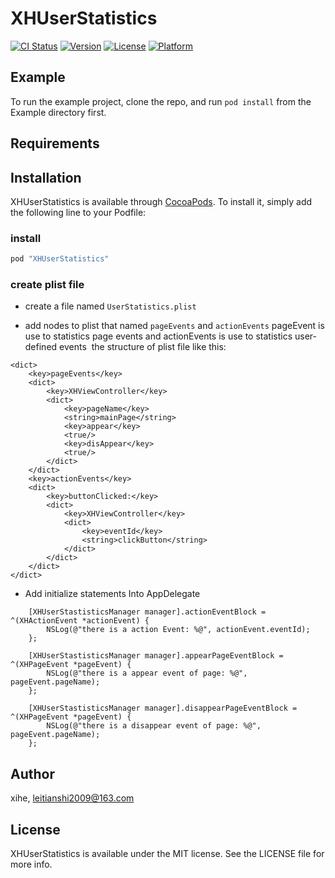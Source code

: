 # XHUserStatistics

[![CI Status](http://img.shields.io/travis/echo/XHUserStatistics.svg?style=flat)](https://travis-ci.org/echo/XHUserStatistics)
[![Version](https://img.shields.io/cocoapods/v/XHUserStatistics.svg?style=flat)](http://cocoapods.org/pods/XHUserStatistics)
[![License](https://img.shields.io/cocoapods/l/XHUserStatistics.svg?style=flat)](http://cocoapods.org/pods/XHUserStatistics)
[![Platform](https://img.shields.io/cocoapods/p/XHUserStatistics.svg?style=flat)](http://cocoapods.org/pods/XHUserStatistics)

## Example

To run the example project, clone the repo, and run `pod install` from the Example directory first.

## Requirements

## Installation

XHUserStatistics is available through [CocoaPods](http://cocoapods.org). To install
it, simply add the following line to your Podfile:
### install 
```ruby
pod "XHUserStatistics"
```

### create plist file
* create a file named `UserStatistics.plist` 

* add nodes to plist that named `pageEvents` and `actionEvents`
  pageEvent is use to statistics page events
  and actionEvents is use to statistics user-defined events
  the structure of plist file like this:
  
```
<dict>
	<key>pageEvents</key>
	<dict>
		<key>XHViewController</key>
		<dict>
			<key>pageName</key>
			<string>mainPage</string>
			<key>appear</key>
			<true/>
			<key>disAppear</key>
			<true/>
		</dict>
	</dict>
	<key>actionEvents</key>
	<dict>
		<key>buttonClicked:</key>
		<dict>
			<key>XHViewController</key>
			<dict>
				<key>eventId</key>
				<string>clickButton</string>
			</dict>
		</dict>
	</dict>
</dict>
```
  
* Add initialize statements Into AppDelegate

```
    [XHUserStastisticsManager manager].actionEventBlock = ^(XHActionEvent *actionEvent) {
        NSLog(@"there is a action Event: %@", actionEvent.eventId);
    };
    
    [XHUserStastisticsManager manager].appearPageEventBlock = ^(XHPageEvent *pageEvent) {
        NSLog(@"there is a appear event of page: %@", pageEvent.pageName);
    };
    
    [XHUserStastisticsManager manager].disappearPageEventBlock = ^(XHPageEvent *pageEvent) {
        NSLog(@"there is a disappear event of page: %@", pageEvent.pageName);
    };
```

## Author

xihe, leitianshi2009@163.com

## License

XHUserStatistics is available under the MIT license. See the LICENSE file for more info.
